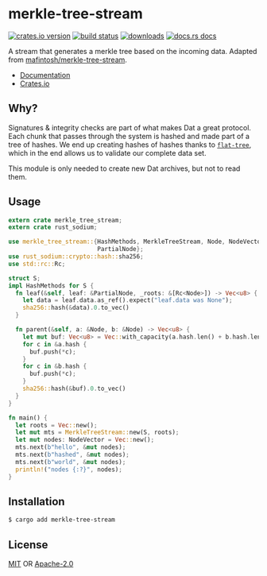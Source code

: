 # merkle-tree-stream
[![crates.io version][1]][2] [![build status][3]][4]
[![downloads][5]][6] [![docs.rs docs][7]][8]

A stream that generates a merkle tree based on the incoming data. Adapted from
[mafintosh/merkle-tree-stream](https://github.com/mafintosh/merkle-tree-stream).

- [Documentation][8]
- [Crates.io][2]

## Why?
Signatures & integrity checks are part of what makes Dat a great protocol.
Each chunk that passes through the system is hashed and made part of a tree
of hashes. We end up creating hashes of hashes thanks to
[`flat-tree`](https://docs.rs/flat-tree), which in the end allows us to
validate our complete data set.

This module is only needed to create new Dat archives, but not to read them.

## Usage
```rust
extern crate merkle_tree_stream;
extern crate rust_sodium;

use merkle_tree_stream::{HashMethods, MerkleTreeStream, Node, NodeVector,
                         PartialNode};
use rust_sodium::crypto::hash::sha256;
use std::rc::Rc;

struct S;
impl HashMethods for S {
  fn leaf(&self, leaf: &PartialNode, _roots: &[Rc<Node>]) -> Vec<u8> {
    let data = leaf.data.as_ref().expect("leaf.data was None");
    sha256::hash(&data).0.to_vec()
  }

  fn parent(&self, a: &Node, b: &Node) -> Vec<u8> {
    let mut buf: Vec<u8> = Vec::with_capacity(a.hash.len() + b.hash.len());
    for c in &a.hash {
      buf.push(*c);
    }
    for c in &b.hash {
      buf.push(*c);
    }
    sha256::hash(&buf).0.to_vec()
  }
}

fn main() {
  let roots = Vec::new();
  let mut mts = MerkleTreeStream::new(S, roots);
  let mut nodes: NodeVector = Vec::new();
  mts.next(b"hello", &mut nodes);
  mts.next(b"hashed", &mut nodes);
  mts.next(b"world", &mut nodes);
  println!("nodes {:?}", nodes);
}
```

## Installation
```sh
$ cargo add merkle-tree-stream
```

## License
[MIT](./LICENSE-MIT) OR [Apache-2.0](./LICENSE-APACHE)

[1]: https://img.shields.io/crates/v/merkle-tree-stream.svg?style=flat-square
[2]: https://crates.io/crates/merkle-tree-stream
[3]: https://img.shields.io/travis/datrs/merkle-tree-stream.svg?style=flat-square
[4]: https://travis-ci.org/datrs/merkle-tree-stream
[5]: https://img.shields.io/crates/d/merkle-tree-stream.svg?style=flat-square
[6]: https://crates.io/crate/merkle-tree-stream
[7]: https://docs.rs/merkle-tree-stream/badge.svg
[8]: https://docs.rs/merkle-tree-stream
